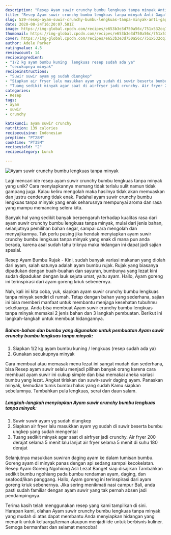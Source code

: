 ```yaml
---
description: "Resep Ayam suwir crunchy bumbu lengkuas tanpa minyak Anti Gagal"
title: "Resep Ayam suwir crunchy bumbu lengkuas tanpa minyak Anti Gagal"
slug: 529-resep-ayam-suwir-crunchy-bumbu-lengkuas-tanpa-minyak-anti-gagal
date: 2020-08-24T16:20:07.581Z
image: https://img-global.cpcdn.com/recipes/e653b3e3d750a56c/751x532cq70/ayam-suwir-crunchy-bumbu-lengkuas-tanpa-minyak-foto-resep-utama.jpg
thumbnail: https://img-global.cpcdn.com/recipes/e653b3e3d750a56c/751x532cq70/ayam-suwir-crunchy-bumbu-lengkuas-tanpa-minyak-foto-resep-utama.jpg
cover: https://img-global.cpcdn.com/recipes/e653b3e3d750a56c/751x532cq70/ayam-suwir-crunchy-bumbu-lengkuas-tanpa-minyak-foto-resep-utama.jpg
author: Adele Parker
ratingvalue: 4.5
reviewcount: 14
recipeingredient:
- "1/2 kg ayam bumbu kuning  lengkuas resep sudah ada ya"
- "secukupnya minyak"
recipeinstructions:
- "Suwir suwir ayam yg sudah diungkep"
- "Siapkan air fryer lalu masukkan ayam yg sudah di suwir beserta bumbu ungkep yang sudah mengental"
- "Tuang sedikit minyak agar saat di airfryer jadi crunchy. Air fryer 200 derajat selama 5 menit lalu lanjut air fryer selama 5 menit di suhu 180 derajat"
categories:
- Resep
tags:
- ayam
- suwir
- crunchy

katakunci: ayam suwir crunchy 
nutrition: 139 calories
recipecuisine: Indonesian
preptime: "PT28M"
cooktime: "PT35M"
recipeyield: "2"
recipecategory: Lunch

---
```



![Ayam suwir crunchy bumbu lengkuas tanpa minyak](https://img-global.cpcdn.com/recipes/e653b3e3d750a56c/751x532cq70/ayam-suwir-crunchy-bumbu-lengkuas-tanpa-minyak-foto-resep-utama.jpg)

Lagi mencari ide resep ayam suwir crunchy bumbu lengkuas tanpa minyak yang unik? Cara menyiapkannya memang tidak terlalu sulit namun tidak gampang juga. Kalau keliru mengolah maka hasilnya tidak akan memuaskan dan justru cenderung tidak enak. Padahal ayam suwir crunchy bumbu lengkuas tanpa minyak yang enak seharusnya mempunyai aroma dan rasa yang mampu memancing selera kita.

Banyak hal yang sedikit banyak berpengaruh terhadap kualitas rasa dari ayam suwir crunchy bumbu lengkuas tanpa minyak, mulai dari jenis bahan, selanjutnya pemilihan bahan segar, sampai cara mengolah dan menyajikannya. Tak perlu pusing jika hendak menyiapkan ayam suwir crunchy bumbu lengkuas tanpa minyak yang enak di mana pun anda berada, karena asal sudah tahu triknya maka hidangan ini dapat jadi sajian spesial.

Resep Ayam Bumbu Rujak - Kini, sudah banyak variasi makanan yang diolah dari ayam, salah satunya adalah ayam bumbu rujak. Rujak yang biasanya dipadukan dengan buah-buahan dan sayuran, bumbunya yang lezat kini sudah dipadukan dengan lauk sejuta umat, yaitu ayam. Hallo, Ayam goreng ini terinspirasi dari ayam goreng kriuk sebenernya.


Nah, kali ini kita coba, yuk, siapkan ayam suwir crunchy bumbu lengkuas tanpa minyak sendiri di rumah. Tetap dengan bahan yang sederhana, sajian ini bisa memberi manfaat untuk membantu menjaga kesehatan tubuhmu sekeluarga. Anda bisa membuat Ayam suwir crunchy bumbu lengkuas tanpa minyak memakai 2 jenis bahan dan 3 langkah pembuatan. Berikut ini langkah-langkah untuk membuat hidangannya.

<!--inarticleads1-->

##### Bahan-bahan dan bumbu yang digunakan untuk pembuatan Ayam suwir crunchy bumbu lengkuas tanpa minyak:

1. Siapkan 1/2 kg ayam bumbu kuning / lengkuas (resep sudah ada ya)
1. Gunakan secukupnya minyak


Cara membuat atau memasak menu lezat ini sangat mudah dan sederhana, bisa Resep ayam suwir selalu menjadi pilihan banyak orang karena cara membuat ayam suwir ini cukup simple dan bisa memakai aneka variasi bumbu yang lezat. Angkat tiriskan dan suwir-suwir daging ayam. Panaskan minyak, kemudian tumis bumbu halus yang sudah Kamu siapkan sebelumnya. Tambahkan pula lengkuas, serai dan daun salam. 

<!--inarticleads2-->

##### Langkah-langkah menyiapkan Ayam suwir crunchy bumbu lengkuas tanpa minyak:

1. Suwir suwir ayam yg sudah diungkep
1. Siapkan air fryer lalu masukkan ayam yg sudah di suwir beserta bumbu ungkep yang sudah mengental
1. Tuang sedikit minyak agar saat di airfryer jadi crunchy. Air fryer 200 derajat selama 5 menit lalu lanjut air fryer selama 5 menit di suhu 180 derajat


Selanjutnya masukkan suwiran daging ayam ke dalam tumisan bumbu. Goreng ayam di minyak panas dengan api sedang sampai kecokelatan. Resep Ayam Goreng Ngohiong Asli Lezat Banget siap disajikan Tambahkan sedikit bumbu ngohiang pada bumbu rendaman ayam, daging, dan seafood/ikan panggang. Hallo, Ayam goreng ini terinspirasi dari ayam goreng kriuk sebenernya. Jika sering menikmati nasi campur Bali, anda pasti sudah familiar dengan ayam suwir yang tak pernah absen jadi pendampingnya. 

Terima kasih telah menggunakan resep yang kami tampilkan di sini. Harapan kami, olahan Ayam suwir crunchy bumbu lengkuas tanpa minyak yang mudah di atas dapat membantu Anda menyiapkan hidangan yang menarik untuk keluarga/teman ataupun menjadi ide untuk berbisnis kuliner. Semoga bermanfaat dan selamat mencoba!
